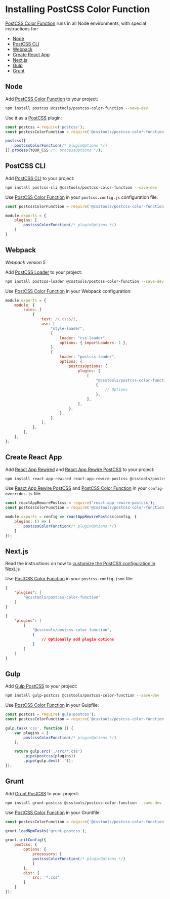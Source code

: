 # Installing PostCSS Color Function

[PostCSS Color Function] runs in all Node environments, with special instructions for:

- [Node](#node)
- [PostCSS CLI](#postcss-cli)
- [Webpack](#webpack)
- [Create React App](#create-react-app)
- [Next.js](#nextjs)
- [Gulp](#gulp)
- [Grunt](#grunt)

## Node

Add [PostCSS Color Function] to your project:

```bash
npm install postcss @csstools/postcss-color-function --save-dev
```

Use it as a [PostCSS] plugin:

```js
const postcss = require('postcss');
const postcssColorFunction = require('@csstools/postcss-color-function');

postcss([
	postcssColorFunction(/* pluginOptions */)
]).process(YOUR_CSS /*, processOptions */);
```

## PostCSS CLI

Add [PostCSS CLI] to your project:

```bash
npm install postcss-cli @csstools/postcss-color-function --save-dev
```

Use [PostCSS Color Function] in your `postcss.config.js` configuration file:

```js
const postcssColorFunction = require('@csstools/postcss-color-function');

module.exports = {
	plugins: [
		postcssColorFunction(/* pluginOptions */)
	]
}
```

## Webpack

_Webpack version 5_

Add [PostCSS Loader] to your project:

```bash
npm install postcss-loader @csstools/postcss-color-function --save-dev
```

Use [PostCSS Color Function] in your Webpack configuration:

```js
module.exports = {
	module: {
		rules: [
			{
				test: /\.css$/i,
				use: [
					"style-loader",
					{
						loader: "css-loader",
						options: { importLoaders: 1 },
					},
					{
						loader: "postcss-loader",
						options: {
							postcssOptions: {
								plugins: [
									[
										"@csstools/postcss-color-function",
										{
											// Options
										},
									],
								],
							},
						},
					},
				],
			},
		],
	},
};
```

## Create React App

Add [React App Rewired] and [React App Rewire PostCSS] to your project:

```bash
npm install react-app-rewired react-app-rewire-postcss @csstools/postcss-color-function --save-dev
```

Use [React App Rewire PostCSS] and [PostCSS Color Function] in your
`config-overrides.js` file:

```js
const reactAppRewirePostcss = require('react-app-rewire-postcss');
const postcssColorFunction = require('@csstools/postcss-color-function');

module.exports = config => reactAppRewirePostcss(config, {
	plugins: () => [
		postcssColorFunction(/* pluginOptions */)
	]
});
```

## Next.js

Read the instructions on how to [customize the PostCSS configuration in Next.js](https://nextjs.org/docs/advanced-features/customizing-postcss-config)

Use [PostCSS Color Function] in your `postcss.config.json` file:

```json
{
	"plugins": [
		"@csstools/postcss-color-function"
	]
}
```

```json
{
	"plugins": [
		[
			"@csstools/postcss-color-function",
			{
				// Optionally add plugin options
			}
		]
	]
}
```

## Gulp

Add [Gulp PostCSS] to your project:

```bash
npm install gulp-postcss @csstools/postcss-color-function --save-dev
```

Use [PostCSS Color Function] in your Gulpfile:

```js
const postcss = require('gulp-postcss');
const postcssColorFunction = require('@csstools/postcss-color-function');

gulp.task('css', function () {
	var plugins = [
		postcssColorFunction(/* pluginOptions */)
	];

	return gulp.src('./src/*.css')
		.pipe(postcss(plugins))
		.pipe(gulp.dest('.'));
});
```

## Grunt

Add [Grunt PostCSS] to your project:

```bash
npm install grunt-postcss @csstools/postcss-color-function --save-dev
```

Use [PostCSS Color Function] in your Gruntfile:

```js
const postcssColorFunction = require('@csstools/postcss-color-function');

grunt.loadNpmTasks('grunt-postcss');

grunt.initConfig({
	postcss: {
		options: {
			processors: [
			postcssColorFunction(/* pluginOptions */)
			]
		},
		dist: {
			src: '*.css'
		}
	}
});
```

[Gulp PostCSS]: https://github.com/postcss/gulp-postcss
[Grunt PostCSS]: https://github.com/nDmitry/grunt-postcss
[PostCSS]: https://github.com/postcss/postcss
[PostCSS CLI]: https://github.com/postcss/postcss-cli
[PostCSS Loader]: https://github.com/postcss/postcss-loader
[PostCSS Color Function]: https://github.com/csstools/postcss-plugins/tree/main/plugins/postcss-color-function
[React App Rewire PostCSS]: https://github.com/csstools/react-app-rewire-postcss
[React App Rewired]: https://github.com/timarney/react-app-rewired
[Next.js]: https://nextjs.org
